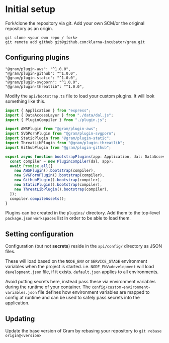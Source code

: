 # Initial setup

Fork/clone the repository via git. Add your own SCM/or the original repository as an origin.

```
git clone <your own repo / fork>
git remote add github git@github.com:klarna-incubator/gram.git
```

## Configuring plugins

```
"@gram/plugin-aws": "^1.0.0",
"@gram/plugin-github": "^1.0.0",
"@gram/plugin-static": "^1.0.0",
"@gram/plugin-svgporn": "^1.0.0",
"@gram/plugin-threatlib": "^1.0.0",
```

Modify the `api/bootstrap.ts` file to load your custom plugins.
It will look something like this.

```ts
import { Application } from "express";
import { DataAccessLayer } from "./data/dal.js";
import { PluginCompiler } from "./plugin.js";

import AWSPlugin from "@gram/plugin-aws";
import SVGPornPlugin from "@gram/plugin-svgporn";
import StaticPlugin from "@gram/plugin-static";
import ThreatLibPlugin from "@gram/plugin-threatlib";
import GithubPlugin from "@gram/plugin-github";

export async function bootstrapPlugins(app: Application, dal: DataAccessLayer) {
  const compiler = new PluginCompiler(dal, app);
  await Promise.all([
    new AWSPlugin().bootstrap(compiler),
    new SVGPornPlugin().bootstrap(compiler),
    new GithubPlugin().bootstrap(compiler),
    new StaticPlugin().bootstrap(compiler),
    new ThreatLibPlugin().bootstrap(compiler),
  ]);
  compiler.compileAssets();
}
```

Plugins can be created in the `plugins/` directory. Add them to the top-level `package.json` `workspaces` list
in order to be able to load them.

## Setting configuration

Configuration (but not **secrets**) reside in the `api/config/` directory as JSON files.

These will load based on the `NODE_ENV` or `SERVICE_STAGE` environment variables when the project is started.
i.e. `NODE_ENV=development` will load `development.json` file, if it exists. `default.json` applies to all environments.

Avoid putting secrets here, instead pass these via environment variables during the runtime of your container.
The `config/custom-environment-variables.json` file defines how environment variables are mapped to config at runtime and can be used to safely pass secrets into the application.

## Updating

Update the base version of Gram by rebasing your repository to
`git rebase origin@<version>`
